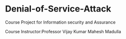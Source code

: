# Denial-of-Service-Attack
Course Project for Information security and Assurance

Course Instructor:Professor Vijay Kumar
                  Mahesh Madulla
